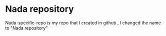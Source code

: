# Nada repository
Nada-specific-repo  is my repo that I created in github 
, I changed the name to "Nada repository"
